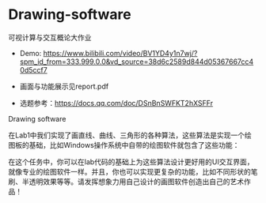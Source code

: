 # Drawing-software
可视计算与交互概论大作业

- Demo: https://www.bilibili.com/video/BV1YD4y1n7wj/?spm_id_from=333.999.0.0&vd_source=38d6c2589d844d05367667cc40d5ccf7
  
- 画面与功能展示见report.pdf

- 选题参考：https://docs.qq.com/doc/DSnBnSWFKT2hXSFFr

Drawing software

在Lab1中我们实现了画直线、曲线、三角形的各种算法，这些算法是实现一个绘图板的基础，比如Windows操作系统中自带的绘图软件就包含了这些功能：

在这个任务中，你可以在lab代码的基础上为这些算法设计更好用的UI交互界面，就像专业的绘图软件一样。并且，你也可以实现更复杂的功能，比如不同形状的笔刷、半透明效果等等。请发挥想象力用自己设计的画图软件创造出自己的艺术作品！

